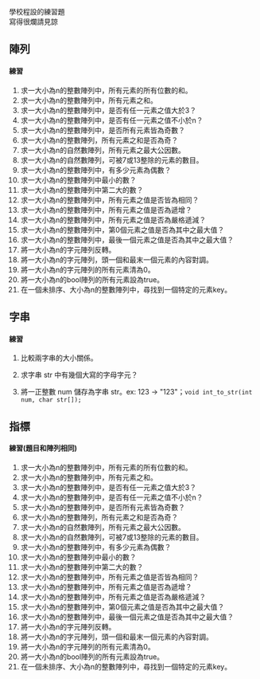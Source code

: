 學校程設的練習題    
寫得很爛請見諒
## 陣列
#### 練習

1. 求一大小為n的整數陣列中，所有元素的所有位數的和。
1. 求一大小為n的整數陣列中，所有元素之和。
1. 求一大小為n的整數陣列中，是否有任一元素之值大於3？
1. 求一大小為n的整數陣列中，是否有任一元素之值不小於n？
1. 求一大小為n的整數陣列中，是否所有元素皆為奇數？
1. 求一大小為n的整數陣列，所有元素之和是否為奇？
1. 求一大小為n的自然數陣列，所有元素之最大公因數。
1. 求一大小為n的自然數陣列，可被7或13整除的元素的數目。
1. 求一大小為n的整數陣列中，有多少元素為偶數？
1. 求一大小為n的整數陣列中最小的數？
1. 求一大小為n的整數陣列中第二大的數？
1. 求一大小為n的整數陣列中，所有元素之值是否皆為相同？
1. 求一大小為n的整數陣列中，所有元素之值是否為遞增？
1. 求一大小為n的整數陣列中，所有元素之值是否為嚴格遞減？
1. 求一大小為n的整數陣列中，第0個元素之值是否為其中之最大值？
1. 求一大小為n的整數陣列中，最後一個元素之值是否為其中之最大值？
1. 將一大小為n的字元陣列反轉。
1. 將一大小為n的字元陣列，頭一個和最末一個元素的內容對調。
1. 將一大小為n的字元陣列的所有元素清為0。
1. 將一大小為n的bool陣列的所有元素設為true。
1. 在一個未排序、大小為n的整數陣列中，尋找到一個特定的元素key。

## 字串

#### 練習

1. 比較兩字串的大小關係。

1. 求字串 str 中有幾個大寫的字母字元？

1. 將一正整數 num 儲存為字串 str。ex: 123 -> "123"；`void int_to_str(int num, char str[]);`


## 指標
#### 練習(題目和陣列相同)

1. 求一大小為n的整數陣列中，所有元素的所有位數的和。
1. 求一大小為n的整數陣列中，所有元素之和。
1. 求一大小為n的整數陣列中，是否有任一元素之值大於3？
1. 求一大小為n的整數陣列中，是否有任一元素之值不小於n？
1. 求一大小為n的整數陣列中，是否所有元素皆為奇數？
1. 求一大小為n的整數陣列，所有元素之和是否為奇？
1. 求一大小為n的自然數陣列，所有元素之最大公因數。
1. 求一大小為n的自然數陣列，可被7或13整除的元素的數目。
1. 求一大小為n的整數陣列中，有多少元素為偶數？
1. 求一大小為n的整數陣列中最小的數？
1. 求一大小為n的整數陣列中第二大的數？
1. 求一大小為n的整數陣列中，所有元素之值是否皆為相同？
1. 求一大小為n的整數陣列中，所有元素之值是否為遞增？
1. 求一大小為n的整數陣列中，所有元素之值是否為嚴格遞減？
1. 求一大小為n的整數陣列中，第0個元素之值是否為其中之最大值？
1. 求一大小為n的整數陣列中，最後一個元素之值是否為其中之最大值？
1. 將一大小為n的字元陣列反轉。
1. 將一大小為n的字元陣列，頭一個和最末一個元素的內容對調。
1. 將一大小為n的字元陣列的所有元素清為0。
1. 將一大小為n的bool陣列的所有元素設為true。
1. 在一個未排序、大小為n的整數陣列中，尋找到一個特定的元素key。
